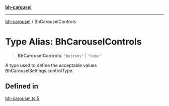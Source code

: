 [**bh-carousel**](../README.md)

---

[bh-carousel](../README.md) / BhCarouselControls

# Type Alias: BhCarouselControls

> **BhCarouselControls**: `"buttons"` \| `"tabs"`

A type used to define the acceptable values BhCarouselSettings.controlType.

## Defined in

[bh-carousel.ts:5](https://github.com/ctorgalson/bh-carousel/blob/8fee0f1ca7c370e811cf25f653457f2607477f4d/src/bh-carousel.ts#L5)
